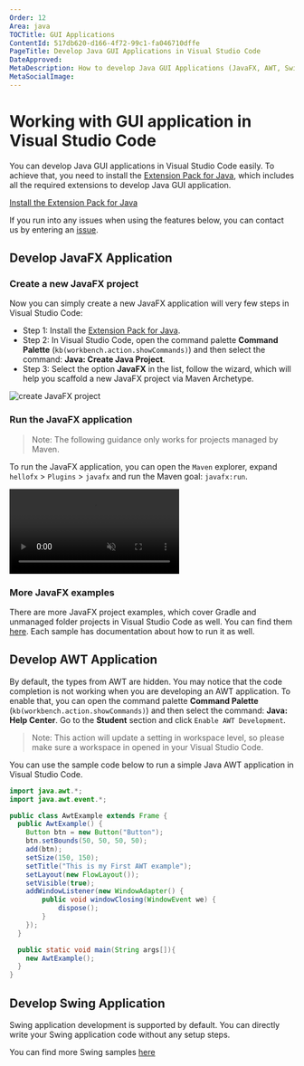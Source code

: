 ```yaml
---
Order: 12
Area: java
TOCTitle: GUI Applications
ContentId: 517db620-d166-4f72-99c1-fa046710dffe
PageTitle: Develop Java GUI Applications in Visual Studio Code
DateApproved: 
MetaDescription: How to develop Java GUI Applications (JavaFX, AWT, Swing) in Visual Studio Code
MetaSocialImage:
---
```


# Working with GUI application in Visual Studio Code

You can develop Java GUI applications in Visual Studio Code easily. To achieve that, you need to install the [Extension Pack for Java](https://marketplace.visualstudio.com/items?itemName=vscjava.vscode-java-pack), which includes all the required extensions to develop Java GUI application.

<a class="tutorial-install-extension-btn" href="vscode:extension/vscjava.vscode-java-pack">Install the Extension Pack for Java</a>

If you run into any issues when using the features below, you can contact us by entering an [issue](https://github.com/microsoft/vscode-java-pack/issues).

## Develop JavaFX Application

### Create a new JavaFX project

Now you can simply create a new JavaFX application will very few steps in Visual Studio Code:

- Step 1: Install the [Extension Pack for Java](https://marketplace.visualstudio.com/items?itemName=vscjava.vscode-java-pack).
- Step 2: In Visual Studio Code, open the command palette **Command Palette**  (`kb(workbench.action.showCommands)`) and then select the command: **Java: Create Java Project**.
- Step 3: Select the option **JavaFX** in the list, follow the wizard, which will help you scaffold a new JavaFX project via Maven Archetype.

![create JavaFX project](images/java-gui/create-javafx.png)

### Run the JavaFX application

> Note: The following guidance only works for projects managed by Maven.

To run the JavaFX application, you can open the `Maven` explorer, expand `hellofx` > `Plugins` > `javafx` and run the Maven goal: `javafx:run`.

<video autoplay loop muted playsinline controls>
  <source src="/docs/java/java-gui/run-javafx.mp4" type="video/mp4">
</video>

### More JavaFX examples

There are more JavaFX project examples, which cover Gradle and unmanaged folder projects in Visual Studio Code as well. You can find them [here](https://github.com/openjfx/samples/tree/master/IDE/VSCode). Each sample has documentation about how to run it as well.

## Develop AWT Application

By default, the types from AWT are hidden. You may notice that the code completion is not working when you are developing an AWT application. To enable that, you can open the command palette **Command Palette**  (`kb(workbench.action.showCommands)`) and then select the command: **Java: Help Center**. Go to the **Student** section and click `Enable AWT Development`.

> Note: This action will update a setting in workspace level, so please make sure a workspace in opened in your Visual Studio Code.

You can use the sample code below to run a simple Java AWT application in Visual Studio Code.

```java
import java.awt.*;
import java.awt.event.*;

public class AwtExample extends Frame {
  public AwtExample() {
    Button btn = new Button("Button");
    btn.setBounds(50, 50, 50, 50);
    add(btn);
    setSize(150, 150);
    setTitle("This is my First AWT example");
    setLayout(new FlowLayout());
    setVisible(true);
    addWindowListener(new WindowAdapter() {
        public void windowClosing(WindowEvent we) {
            dispose();
        }
    });
  }

  public static void main(String args[]){
    new AwtExample();
  }
}
```

## Develop Swing Application

Swing application development is supported by default. You can directly write your Swing application code without any setup steps.

You can find more Swing samples [here](https://docs.oracle.com/javase/tutorial/uiswing/examples/components/index.html)
